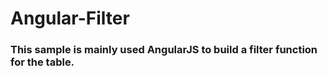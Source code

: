 # Angular-Filter

### This sample is mainly used AngularJS to build a filter function for the table. 

